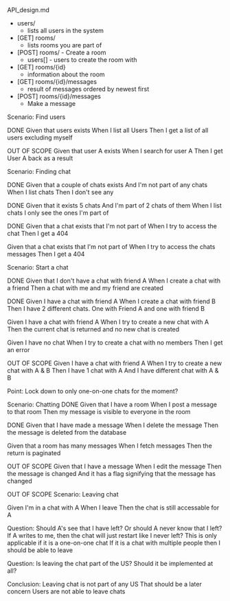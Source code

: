 API_design.md

 - users/
   - lists all users in the system
 - [GET] rooms/
   - lists rooms you are part of
 - [POST] rooms/ - Create a room
    - users[] - users to create the room with
 - [GET] rooms/{id}
    - information about the room
 - [GET] rooms/{id}/messages
    - result of messages ordered by newest first
 - [POST] rooms/{id}/messages
    - Make a message



Scenario: Find users

DONE
Given that users exists
When I list all Users
Then I get a list of all users excluding myself

OUT OF SCOPE
Given that user A exists
When I search for user A
Then I get User A back as a result



Scenario: Finding chat

DONE
Given that a couple of chats exists
And I'm not part of any chats
When I list chats
Then I don't see any

DONE
Given that it exists 5 chats
And I'm part of 2 chats of them
When I list chats
I only see the ones I'm part of

DONE
Given that a chat exists that I'm not part of
When I try to access the chat
Then I get a 404

Given that a chat exists that I'm not part of
When I try to access the chats messages
Then I get a 404


Scenario: Start a chat

DONE
Given that I don't have a chat with friend A
When I create a chat with a friend
Then a chat with me and my friend are created

DONE
Given I have a chat with friend A
When I create a chat with friend B
Then I have 2 different chats. One with Friend A and one with friend B

Given I have a chat with friend A
When I try to create a new chat with A
Then the current chat is returned and no new chat is created

Given I have no chat
When I try to create a chat with no members
Then I get an error

OUT OF SCOPE
Given I have a chat with friend A
When I try to create a new chat with A & B
Then I have 1 chat with A
And I have different chat with A & B

Point: Lock down to only one-on-one chats for the moment?






Scenario: Chatting
DONE
Given that I have a room
When I post a message to that room
Then my message is visible to everyone in the room

DONE
Given that I have made a message
When I delete the message
Then the message is deleted from the database

Given that a room has many messages
When I fetch messages
Then the return is paginated

OUT OF SCOPE
Given that I have a message
When I edit the message
Then the message is changed
And it has a flag signifying that the message has changed



OUT OF SCOPE
Scenario: Leaving chat

Given I'm in a chat with A
When I leave
Then the chat is still accessable for A

Question: Should A's see that I have left? 
Or should A never know that I left?
If A writes to me, then the chat will just restart like I never left?
This is only applicable if it is a one-on-one chat
If it is a chat with multiple people then I should be able to leave

Question:
Is leaving the chat part of the US?
Should it be implemented at all?

Conclusion:
Leaving chat is not part of any US
That should be a later concern
Users are not able to leave chats